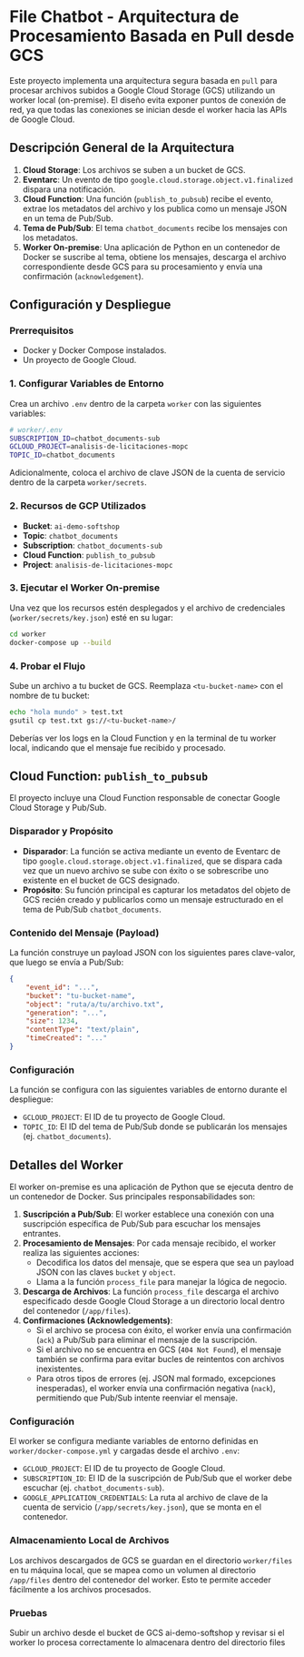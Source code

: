 # File Chatbot - Arquitectura de Procesamiento Basada en Pull desde GCS

Este proyecto implementa una arquitectura segura basada en `pull` para procesar archivos subidos a Google Cloud Storage (GCS) utilizando un worker local (on-premise). El diseño evita exponer puntos de conexión de red, ya que todas las conexiones se inician desde el worker hacia las APIs de Google Cloud.

## Descripción General de la Arquitectura

1.  **Cloud Storage**: Los archivos se suben a un bucket de GCS.
2.  **Eventarc**: Un evento de tipo `google.cloud.storage.object.v1.finalized` dispara una notificación.
3.  **Cloud Function**: Una función (`publish_to_pubsub`) recibe el evento, extrae los metadatos del archivo y los publica como un mensaje JSON en un tema de Pub/Sub.
4.  **Tema de Pub/Sub**: El tema `chatbot_documents` recibe los mensajes con los metadatos.
5.  **Worker On-premise**: Una aplicación de Python en un contenedor de Docker se suscribe al tema, obtiene los mensajes, descarga el archivo correspondiente desde GCS para su procesamiento y envía una confirmación (`acknowledgement`).

## Configuración y Despliegue

### Prerrequisitos

*   Docker y Docker Compose instalados.
*   Un proyecto de Google Cloud.

### 1. Configurar Variables de Entorno

Crea un archivo `.env` dentro de la carpeta `worker` con las siguientes variables:

```bash
# worker/.env
SUBSCRIPTION_ID=chatbot_documents-sub
GCLOUD_PROJECT=analisis-de-licitaciones-mopc
TOPIC_ID=chatbot_documents
```

Adicionalmente, coloca el archivo de clave JSON de la cuenta de servicio dentro de la carpeta `worker/secrets`.

### 2. Recursos de GCP Utilizados

*   **Bucket**: `ai-demo-softshop`
*   **Topic**: `chatbot_documents`
*   **Subscription**: `chatbot_documents-sub`
*   **Cloud Function**: `publish_to_pubsub`
*   **Project**: `analisis-de-licitaciones-mopc`

### 3. Ejecutar el Worker On-premise

Una vez que los recursos estén desplegados y el archivo de credenciales (`worker/secrets/key.json`) esté en su lugar:

```bash
cd worker
docker-compose up --build
```

### 4. Probar el Flujo

Sube un archivo a tu bucket de GCS. Reemplaza `<tu-bucket-name>` con el nombre de tu bucket:

```bash
echo "hola mundo" > test.txt
gsutil cp test.txt gs://<tu-bucket-name>/
```

Deberías ver los logs en la Cloud Function y en la terminal de tu worker local, indicando que el mensaje fue recibido y procesado.

## Cloud Function: `publish_to_pubsub`

El proyecto incluye una Cloud Function responsable de conectar Google Cloud Storage y Pub/Sub.

### Disparador y Propósito

*   **Disparador**: La función se activa mediante un evento de Eventarc de tipo `google.cloud.storage.object.v1.finalized`, que se dispara cada vez que un nuevo archivo se sube con éxito o se sobrescribe uno existente en el bucket de GCS designado.
*   **Propósito**: Su función principal es capturar los metadatos del objeto de GCS recién creado y publicarlos como un mensaje estructurado en el tema de Pub/Sub `chatbot_documents`.

### Contenido del Mensaje (Payload)

La función construye un payload JSON con los siguientes pares clave-valor, que luego se envía a Pub/Sub:

```json
{
    "event_id": "...",
    "bucket": "tu-bucket-name",
    "object": "ruta/a/tu/archivo.txt",
    "generation": "...",
    "size": 1234,
    "contentType": "text/plain",
    "timeCreated": "..."
}
```

### Configuración

La función se configura con las siguientes variables de entorno durante el despliegue:

*   `GCLOUD_PROJECT`: El ID de tu proyecto de Google Cloud.
*   `TOPIC_ID`: El ID del tema de Pub/Sub donde se publicarán los mensajes (ej. `chatbot_documents`).

## Detalles del Worker

El worker on-premise es una aplicación de Python que se ejecuta dentro de un contenedor de Docker. Sus principales responsabilidades son:

1.  **Suscripción a Pub/Sub**: El worker establece una conexión con una suscripción específica de Pub/Sub para escuchar los mensajes entrantes.
2.  **Procesamiento de Mensajes**: Por cada mensaje recibido, el worker realiza las siguientes acciones:
    *   Decodifica los datos del mensaje, que se espera que sea un payload JSON con las claves `bucket` y `object`.
    *   Llama a la función `process_file` para manejar la lógica de negocio.
3.  **Descarga de Archivos**: La función `process_file` descarga el archivo especificado desde Google Cloud Storage a un directorio local dentro del contenedor (`/app/files`).
4.  **Confirmaciones (Acknowledgements)**:
    *   Si el archivo se procesa con éxito, el worker envía una confirmación (`ack`) a Pub/Sub para eliminar el mensaje de la suscripción.
    *   Si el archivo no se encuentra en GCS (`404 Not Found`), el mensaje también se confirma para evitar bucles de reintentos con archivos inexistentes.
    *   Para otros tipos de errores (ej. JSON mal formado, excepciones inesperadas), el worker envía una confirmación negativa (`nack`), permitiendo que Pub/Sub intente reenviar el mensaje.

### Configuración

El worker se configura mediante variables de entorno definidas en `worker/docker-compose.yml` y cargadas desde el archivo `.env`:

*   `GCLOUD_PROJECT`: El ID de tu proyecto de Google Cloud.
*   `SUBSCRIPTION_ID`: El ID de la suscripción de Pub/Sub que el worker debe escuchar (ej. `chatbot_documents-sub`).
*   `GOOGLE_APPLICATION_CREDENTIALS`: La ruta al archivo de clave de la cuenta de servicio (`/app/secrets/key.json`), que se monta en el contenedor.

### Almacenamiento Local de Archivos

Los archivos descargados de GCS se guardan en el directorio `worker/files` en tu máquina local, que se mapea como un volumen al directorio `/app/files` dentro del contenedor del worker. Esto te permite acceder fácilmente a los archivos procesados.

### Pruebas
Subir un archivo desde el bucket de GCS ai-demo-softshop y revisar si el worker lo procesa correctamente lo almacenara dentro del directorio files
